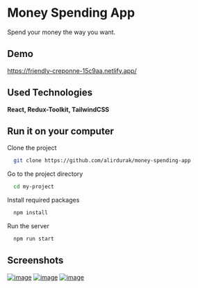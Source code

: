
# Money Spending App

Spend your money the way you want.


## Demo

https://friendly-creponne-15c9aa.netlify.app/

  ## Used Technologies

**React, Redux-Toolkit, TailwindCSS**
## Run it on your computer

Clone the project
```bash
  git clone https://github.com/alirdurak/money-spending-app
```

Go to the project directory

```bash
  cd my-project
```

Install required packages
```bash
  npm install
```

Run the server
```bash
  npm run start
```

  
## Screenshots

[![image](https://www.linkpicture.com/q/Screenshot2_2.png)](https://www.linkpicture.com/view.php?img=LPic63cbe3eb4e789143797916)
[![image](https://www.linkpicture.com/q/Screenshot1_2.png)](https://www.linkpicture.com/view.php?img=LPic63cbe3eb4e789143797916)
[![image](https://www.linkpicture.com/q/Screenshot_20.png)](https://www.linkpicture.com/view.php?img=LPic63cbe3eb4e789143797916)

  
